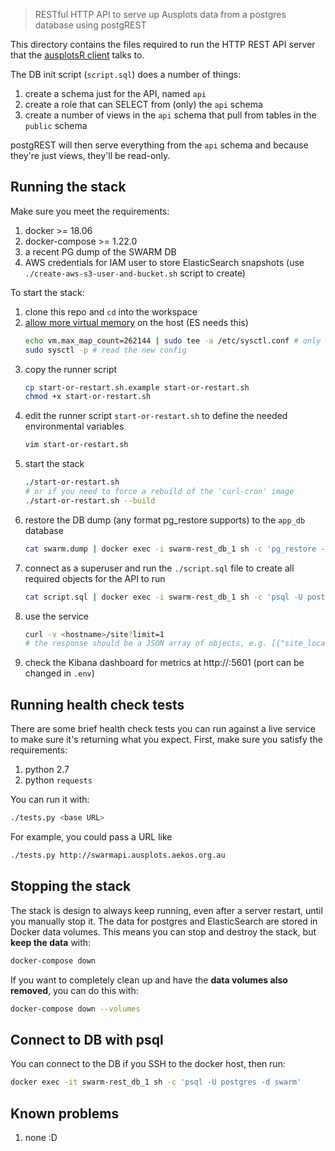 > RESTful HTTP API to serve up Ausplots data from a postgres database using postgREST

This directory contains the files required to run the HTTP REST API server that the [ausplotsR client](https://github.com/GregGuerin/ausplotsR) talks to.

The DB init script (`script.sql`) does a number of things:
  1. create a schema just for the API, named `api`
  1. create a role that can SELECT from (only) the `api` schema
  1. create a number of views in the `api` schema that pull from tables in the `public` schema

postgREST will then serve everything from the `api` schema and because they're just views, they'll be read-only.

## Running the stack

Make sure you meet the requirements:

  1. docker >= 18.06
  1. docker-compose >= 1.22.0
  1. a recent PG dump of the SWARM DB
  1. AWS credentials for IAM user to store ElasticSearch snapshots (use `./create-aws-s3-user-and-bucket.sh` script to create)

To start the stack:

  1. clone this repo and `cd` into the workspace
  1. [allow more virtual memory](https://www.elastic.co/guide/en/elasticsearch/reference/current/vm-max-map-count.html#vm-max-map-count) on the host (ES needs this)
      ```bash
      echo vm.max_map_count=262144 | sudo tee -a /etc/sysctl.conf # only run this once for a host
      sudo sysctl -p # read the new config
      ```
  1. copy the runner script
      ```bash
      cp start-or-restart.sh.example start-or-restart.sh
      chmod +x start-or-restart.sh
      ```
  1. edit the runner script `start-or-restart.sh` to define the needed environmental variables
      ```bash
      vim start-or-restart.sh
      ```
  1. start the stack
      ```bash
      ./start-or-restart.sh
      # or if you need to force a rebuild of the 'curl-cron' image
      ./start-or-restart.sh --build
      ```
  1. restore the DB dump (any format pg_restore supports) to the `app_db` database
      ```bash
      cat swarm.dump | docker exec -i swarm-rest_db_1 sh -c 'pg_restore --no-owner -U postgres -d swarm -v'
      ```
  1. connect as a superuser and run the `./script.sql` file to create all required objects for the API to run
      ```bash
      cat script.sql | docker exec -i swarm-rest_db_1 sh -c 'psql -U postgres -d swarm'
      ```
  1. use the service
      ```bash
      curl -v <hostname>/site?limit=1
      # the response should be a JSON array of objects, e.g. [{"site_location_name":"...
      ```
  1. check the Kibana dashboard for metrics at http://<hostname>:5601 (port can be changed in `.env`)

## Running health check tests

There are some brief health check tests you can run against a live service to make sure it's returning what you expect. First, make sure you satisfy the requirements:

  1. python 2.7
  1. python `requests`

You can run it with:
```bash
./tests.py <base URL>
```

For example, you could pass a URL like
```bash
./tests.py http://swarmapi.ausplots.aekos.org.au
```

## Stopping the stack
The stack is design to always keep running, even after a server restart, until you manually stop it. The data for postgres and ElasticSearch are stored in Docker data volumes. This means you can stop and destroy the stack, but **keep the data** with:
```bash
docker-compose down
```

If you want to completely clean up and have the **data volumes also removed**, you can do this with:
```bash
docker-compose down --volumes
```

## Connect to DB with psql
You can connect to the DB if you SSH to the docker host, then run:
```bash
docker exec -it swarm-rest_db_1 sh -c 'psql -U postgres -d swarm'
```

## Known problems
  1. none :D

